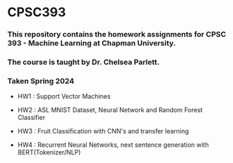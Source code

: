 # CPSC393
### This repository contains the homework assignments for CPSC 393 - Machine Learning at Chapman University. 
### The course is taught by Dr. Chelsea Parlett.
### Taken Spring 2024

* HW1 : Support Vector Machines

* HW2 : ASL MNIST Dataset, Neural Network and Random Forest Classifier

* HW3 : Fruit Classification with CNN's and transfer learning

* HW4 : Recurrent Neural Networks, next sentence generation with BERT(Tokenizer/NLP)

